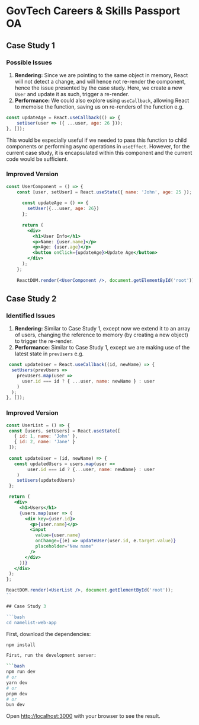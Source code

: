 # GovTech Careers & Skills Passport OA

## Case Study 1

### Possible Issues
1. **Rendering:** Since we are pointing to the same object in memory, React will not detect a change, and will hence not re-render the component, hence the issue presented by the case study. Here, we create a new `User` and update it as such, trigger a re-render.
2. **Performance:** We could also explore using `useCallback`, allowing React to memoise the function, saving us on re-renders of the function e.g. 
```jsx
const updateAge = React.useCallback(() => {
    setUser(user => ({ ...user, age: 26 }));
}, []);
```
This would be especially useful if we needed to pass this function to child components or performing async operations in `useEffect`. However, for the current case study, it is encapsulated within this component and the current code would be sufficient.

### Improved Version
```jsx
const UserComponent = () => {
    const [user, setUser] = React.useState({ name: 'John', age: 25 });
      
      const updateAge = () => {
        setUser({...user, age: 26})
      };
    
      return (
        <div>
          <h1>User Info</h1>
          <p>Name: {user.name}</p>
          <p>Age: {user.age}</p>
          <button onClick={updateAge}>Update Age</button>
        </div>
      );
    };
    
    ReactDOM.render(<UserComponent />, document.getElementById('root'));
```

## Case Study 2

### Identified Issues
1. **Rendering:** Similar to Case Study 1, except now we extend it to an array of users, changing the reference to memory (by creating a new object) to trigger the re-render.
2. **Performance:** Similar to Case Study 1, except we are making use of the latest state in `prevUsers`  e.g. 
```jsx
 const updateUser = React.useCallback((id, newName) => {
  setUsers(prevUsers =>
    prevUsers.map(user =>
      user.id === id ? { ...user, name: newName } : user
    )
  );
}, []);
```

### Improved Version
```jsx
const UserList = () => {
 const [users, setUsers] = React.useState([
   { id: 1, name: 'John' },
   { id: 2, name: 'Jane' }
 ]);
 
 const updateUser = (id, newName) => {
   const updatedUsers = users.map(user => 
        user.id === id ? {...user, name: newName} : user
    )
    setUsers(updatedUsers)
 };

 return (
   <div>
     <h1>Users</h1>
     {users.map(user => (
       <div key={user.id}>
         <p>{user.name}</p>
         <input 
           value={user.name}
           onChange={(e) => updateUser(user.id, e.target.value)}
           placeholder="New name"
         />
       </div>
     ))}
   </div>
 );
};

ReactDOM.render(<UserList />, document.getElementById('root'));
``

## Case Study 3

```bash
cd namelist-web-app
```

First, download the dependencies:

```bash
npm install

First, run the development server:

```bash
npm run dev
# or
yarn dev
# or
pnpm dev
# or
bun dev
```

Open [http://localhost:3000](http://localhost:3000) with your browser to see the result.
